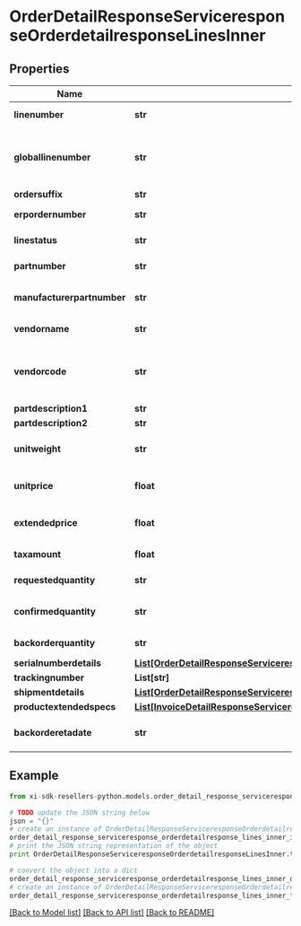 # OrderDetailResponseServiceresponseOrderdetailresponseLinesInner


## Properties

Name | Type | Description | Notes
------------ | ------------- | ------------- | -------------
**linenumber** | **str** | Impulse line number | [optional] 
**globallinenumber** | **str** | Line of the Globel Sku / Customer Line Number | [optional] 
**ordersuffix** | **str** | Order Suffix | [optional] 
**erpordernumber** | **str** | Sales order number | [optional] 
**linestatus** | **str** | Status of the line | [optional] 
**partnumber** | **str** | Ingram part number | [optional] 
**manufacturerpartnumber** | **str** | manufacture number of the product | [optional] 
**vendorname** | **str** | name of the vendor | [optional] 
**vendorcode** | **str** | Ingram Micro assigned code for the vendor | [optional] 
**partdescription1** | **str** |  | [optional] 
**partdescription2** | **str** |  | [optional] 
**unitweight** | **str** | weight of the product unit | [optional] 
**unitprice** | **float** | Customer price of the unit | [optional] 
**extendedprice** | **float** | extended price of the order | [optional] 
**taxamount** | **float** | tax amount for the order | [optional] 
**requestedquantity** | **str** | no. of units requested | [optional] 
**confirmedquantity** | **str** | no. of units confirmed available | [optional] 
**backorderquantity** | **str** | quantity of back order | [optional] 
**serialnumberdetails** | [**List[OrderDetailResponseServiceresponseOrderdetailresponseLinesInnerSerialnumberdetailsInner]**](OrderDetailResponseServiceresponseOrderdetailresponseLinesInnerSerialnumberdetailsInner.md) |  | [optional] 
**trackingnumber** | **List[str]** |  | [optional] 
**shipmentdetails** | [**List[OrderDetailResponseServiceresponseOrderdetailresponseLinesInnerShipmentdetailsInner]**](OrderDetailResponseServiceresponseOrderdetailresponseLinesInnerShipmentdetailsInner.md) |  | [optional] 
**productextendedspecs** | [**List[InvoiceDetailResponseServiceresponseInvoicedetailresponseExtendedspecsInner]**](InvoiceDetailResponseServiceresponseInvoicedetailresponseExtendedspecsInner.md) |  | [optional] 
**backorderetadate** | **str** | estimated date of back order | [optional] 

## Example

```python
from xi-sdk-resellers-python.models.order_detail_response_serviceresponse_orderdetailresponse_lines_inner import OrderDetailResponseServiceresponseOrderdetailresponseLinesInner

# TODO update the JSON string below
json = "{}"
# create an instance of OrderDetailResponseServiceresponseOrderdetailresponseLinesInner from a JSON string
order_detail_response_serviceresponse_orderdetailresponse_lines_inner_instance = OrderDetailResponseServiceresponseOrderdetailresponseLinesInner.from_json(json)
# print the JSON string representation of the object
print OrderDetailResponseServiceresponseOrderdetailresponseLinesInner.to_json()

# convert the object into a dict
order_detail_response_serviceresponse_orderdetailresponse_lines_inner_dict = order_detail_response_serviceresponse_orderdetailresponse_lines_inner_instance.to_dict()
# create an instance of OrderDetailResponseServiceresponseOrderdetailresponseLinesInner from a dict
order_detail_response_serviceresponse_orderdetailresponse_lines_inner_form_dict = order_detail_response_serviceresponse_orderdetailresponse_lines_inner.from_dict(order_detail_response_serviceresponse_orderdetailresponse_lines_inner_dict)
```
[[Back to Model list]](../README.md#documentation-for-models) [[Back to API list]](../README.md#documentation-for-api-endpoints) [[Back to README]](../README.md)


